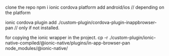 clone the repo
npm i
ionic cordova platform add android/ios // depending on the platform

ionic cordova plugin add ./custom-plugin/cordova-plugin-inappbrowser-pan // only if not installed.

for copying the ionic wrapper in the project.
cp -r ./custom-plugin/ionic-native-compiled/@ionic-native/plugins/in-app-browser-pan node_modules/@ionic-native/